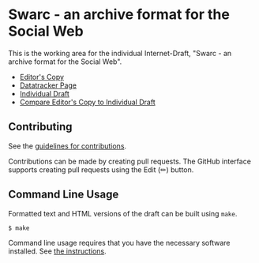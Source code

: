 # Swarc - an archive format for the Social Web

This is the working area for the individual Internet-Draft, "Swarc - an archive format for the Social Web".

* [Editor's Copy](https://extua.github.io/swarc-standard/#go.draft-bodleian-swarc.html)
* [Datatracker Page](https://datatracker.ietf.org/doc/draft-bodleian-swarc)
* [Individual Draft](https://datatracker.ietf.org/doc/html/draft-bodleian-swarc)
* [Compare Editor's Copy to Individual Draft](https://extua.github.io/swarc-standard/#go.draft-bodleian-swarc.diff)


## Contributing

See the
[guidelines for contributions](https://github.com/extua/swarc-standard/blob/main/CONTRIBUTING.md).

Contributions can be made by creating pull requests.
The GitHub interface supports creating pull requests using the Edit (✏) button.


## Command Line Usage

Formatted text and HTML versions of the draft can be built using `make`.

```sh
$ make
```

Command line usage requires that you have the necessary software installed.  See
[the instructions](https://github.com/martinthomson/i-d-template/blob/main/doc/SETUP.md).

